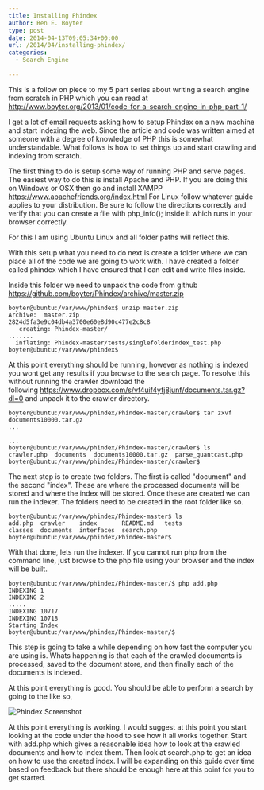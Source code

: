 ```yaml
---
title: Installing Phindex
author: Ben E. Boyter
type: post
date: 2014-04-13T09:05:34+00:00
url: /2014/04/installing-phindex/
categories:
  - Search Engine

---
```

This is a follow on piece to my 5 part series about writing a search engine from scratch in PHP which you can read at <http://www.boyter.org/2013/01/code-for-a-search-engine-in-php-part-1/>

I get a lot of email requests asking how to setup Phindex on a new machine and start indexing the web. Since the article and code was written aimed at someone with a degree of knowledge of PHP this is somewhat understandable. What follows is how to set things up and start crawling and indexing from scratch.

The first thing to do is setup some way of running PHP and serve pages. The easiest way to do this is install Apache and PHP. If you are doing this on Windows or OSX then go and install XAMPP <https://www.apachefriends.org/index.html> For Linux follow whatever guide applies to your distribution. Be sure to follow the directions correctly and verify that you can create a file with php_info(); inside it which runs in your browser correctly.

For this I am using Ubuntu Linux and all folder paths will reflect this.

With this setup what you need to do next is create a folder where we can place all of the code we are going to work with. I have created a folder called phindex which I have ensured that I can edit and write files inside.

Inside this folder we need to unpack the code from github <https://github.com/boyter/Phindex/archive/master.zip>

```
boyter@ubuntu:/var/www/phindex$ unzip master.zip
Archive:  master.zip
2824d5fa3e9c04db4a3700e60e8d90c477e2c8c8
   creating: Phindex-master/
.......
  inflating: Phindex-master/tests/singlefolderindex_test.php
boyter@ubuntu:/var/www/phindex$

```

At this point everything should be running, however as nothing is indexed you wont get any results if you browse to the search page. To resolve this without running the crawler download the following <https://www.dropbox.com/s/vf4uif4yfj8junf/documents.tar.gz?dl=0> and unpack it to the crawler directory.

```
boyter@ubuntu:/var/www/phindex/Phindex-master/crawler$ tar zxvf documents10000.tar.gz
...

...
boyter@ubuntu:/var/www/phindex/Phindex-master/crawler$ ls
crawler.php  documents  documents10000.tar.gz  parse_quantcast.php
boyter@ubuntu:/var/www/phindex/Phindex-master/crawler$

```

The next step is to create two folders. The first is called "document" and the second "index". These are where the processed documents will be stored and where the index will be stored. Once these are created we can run the indexer. The folders need to be created in the root folder like so.

```
boyter@ubuntu:/var/www/phindex/Phindex-master$ ls
add.php  crawler    index       README.md   tests
classes  documents  interfaces  search.php
boyter@ubuntu:/var/www/phindex/Phindex-master$
```

With that done, lets run the indexer. If you cannot run php from the command line, just browse to the php file using your browser and the index will be built.

```
boyter@ubuntu:/var/www/phindex/Phindex-master/$ php add.php
INDEXING 1
INDEXING 2
.....
INDEXING 10717
INDEXING 10718
Starting Index
boyter@ubuntu:/var/www/phindex/Phindex-master/$

```

This step is going to take a while depending on how fast the computer you are using is. Whats happening is that each of the crawled documents is processed, saved to the document store, and then finally each of the documents is indexed.

At this point everything is good. You should be able to perform a search by going to the like so,

![Phindex Screenshot](/static/Screen-Shot-2014-04-13-at-7.02.17-pm.png)

At this point everything is working. I would suggest at this point you start looking at the code under the hood to see how it all works together. Start with add.php which gives a reasonable idea how to look at the crawled documents and how to index them. Then look at search.php to get an idea on how to use the created index. I will be expanding on this guide over time based on feedback but there should be enough here at this point for you to get started.

